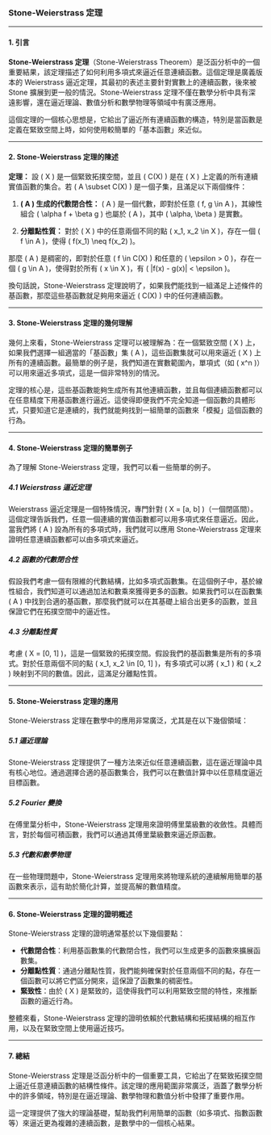 ### Stone-Weierstrass 定理

---

#### 1. 引言

**Stone-Weierstrass 定理**（Stone-Weierstrass Theorem）是泛函分析中的一個重要結果，該定理描述了如何利用多項式來逼近任意連續函數。這個定理是廣義版本的 Weierstrass 逼近定理，其最初的表述主要針對實數上的連續函數，後來被 Stone 擴展到更一般的情況。Stone-Weierstrass 定理不僅在數學分析中具有深遠影響，還在逼近理論、數值分析和數學物理等領域中有廣泛應用。

這個定理的一個核心思想是，它給出了逼近所有連續函數的構造，特別是當函數是定義在緊致空間上時，如何使用較簡單的「基本函數」來近似。

---

#### 2. Stone-Weierstrass 定理的陳述

**定理：** 設 \( X \) 是一個緊致拓撲空間，並且 \( C(X) \) 是在 \( X \) 上定義的所有連續實值函數的集合。若 \( A \subset C(X) \) 是一個子集，且滿足以下兩個條件：

1. **\( A \) 生成的代數閉合性：** \( A \) 是一個代數，即對於任意 \( f, g \in A \)，其線性組合 \( \alpha f + \beta g \) 也屬於 \( A \)，其中 \( \alpha, \beta \) 是實數。
   
2. **分離點性質：** 對於 \( X \) 中的任意兩個不同的點 \( x_1, x_2 \in X \)，存在一個 \( f \in A \)，使得 \( f(x_1) \neq f(x_2) \)。

那麼 \( A \) 是稠密的，即對於任意 \( f \in C(X) \) 和任意的 \( \epsilon > 0 \)，存在一個 \( g \in A \)，使得對於所有 \( x \in X \)，有 \( |f(x) - g(x)| < \epsilon \)。

換句話說，Stone-Weierstrass 定理說明了，如果我們能找到一組滿足上述條件的基函數，那麼這些基函數就足夠用來逼近 \( C(X) \) 中的任何連續函數。

---

#### 3. Stone-Weierstrass 定理的幾何理解

幾何上來看，Stone-Weierstrass 定理可以被理解為：在一個緊致空間 \( X \) 上，如果我們選擇一組適當的「基函數」集 \( A \)，這些函數集就可以用來逼近 \( X \) 上所有的連續函數。最簡單的例子是，我們知道在實數範圍內，單項式（如 \( x^n \)）可以用來逼近多項式，這是一個非常特別的情況。

定理的核心是，這些基函數能夠生成所有其他連續函數，並且每個連續函數都可以在任意精度下用基函數進行逼近。這使得即便我們不完全知道一個函數的具體形式，只要知道它是連續的，我們就能夠找到一組簡單的函數來「模擬」這個函數的行為。

---

#### 4. Stone-Weierstrass 定理的簡單例子

為了理解 Stone-Weierstrass 定理，我們可以看一些簡單的例子。

##### 4.1 Weierstrass 逼近定理

Weierstrass 逼近定理是一個特殊情況，專門針對 \( X = [a, b] \)（一個閉區間）。這個定理告訴我們，任意一個連續的實值函數都可以用多項式來任意逼近。因此，當我們將 \( A \) 設為所有的多項式時，我們就可以應用 Stone-Weierstrass 定理來證明任意連續函數都可以由多項式來逼近。

##### 4.2 函數的代數閉合性

假設我們考慮一個有限維的代數結構，比如多項式函數集。在這個例子中，基於線性組合，我們知道可以通過加法和數乘來獲得更多的函數。如果我們可以在函數集 \( A \) 中找到合適的基函數，那麼我們就可以在其基礎上組合出更多的函數，並且保證它們在拓撲空間中的逼近性。

##### 4.3 分離點性質

考慮 \( X = [0, 1] \)，這是一個緊致的拓撲空間。假設我們的基函數集是所有的多項式。對於任意兩個不同的點 \( x_1, x_2 \in [0, 1] \)，有多項式可以將 \( x_1 \) 和 \( x_2 \) 映射到不同的數值。因此，這滿足分離點性質。

---

#### 5. Stone-Weierstrass 定理的應用

Stone-Weierstrass 定理在數學中的應用非常廣泛，尤其是在以下幾個領域：

##### 5.1 逼近理論

Stone-Weierstrass 定理提供了一種方法來近似任意連續函數，這在逼近理論中具有核心地位。通過選擇合適的基函數集合，我們可以在數值計算中以任意精度逼近目標函數。

##### 5.2 Fourier 變換

在傅里葉分析中，Stone-Weierstrass 定理用來證明傅里葉級數的收斂性。具體而言，對於每個可積函數，我們可以通過其傅里葉級數來逼近原函數。

##### 5.3 代數和數學物理

在一些物理問題中，Stone-Weierstrass 定理用來將物理系統的連續解用簡單的基函數來表示，這有助於簡化計算，並提高解的數值精度。

---

#### 6. Stone-Weierstrass 定理的證明概述

Stone-Weierstrass 定理的證明通常基於以下幾個要點：

- **代數閉合性**：利用基函數集的代數閉合性，我們可以生成更多的函數來擴展函數集。
- **分離點性質**：通過分離點性質，我們能夠確保對於任意兩個不同的點，存在一個函數可以將它們區分開來，這保證了函數集的稠密性。
- **緊致性**：由於 \( X \) 是緊致的，這使得我們可以利用緊致空間的特性，來推斷函數的逼近行為。

整體來看，Stone-Weierstrass 定理的證明依賴於代數結構和拓撲結構的相互作用，以及在緊致空間上使用逼近技巧。

---

#### 7. 總結

Stone-Weierstrass 定理是泛函分析中的一個重要工具，它給出了在緊致拓撲空間上逼近任意連續函數的結構性條件。該定理的應用範圍非常廣泛，涵蓋了數學分析中的許多領域，特別是在逼近理論、數學物理和數值分析中發揮了重要作用。

這一定理提供了強大的理論基礎，幫助我們利用簡單的函數（如多項式、指數函數等）來逼近更為複雜的連續函數，是數學中的一個核心結果。